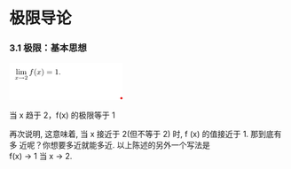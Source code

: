 # 极限导论

### 3.1 极限：基本思想
![](./img/极限.png)

当 x 趋于 2，f(x) 的极限等于 1

再次说明, 这意味着, 当 x 接近于 2(但不等于 2) 时, f (x) 的值接近于 1. 那到底有多
近呢？你想要多近就能多近. 以上陈述的另外一个写法是  
f(x) → 1 当 x → 2.